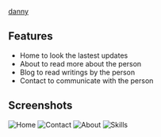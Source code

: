 [danny](https://www.figma.com/file/lXsow9Br29ZpajgwXpoMke/HOME?node-id=1%3A2)

## Features

- Home to look the lastest updates
- About to read more about the person
- Blog to read writings by  the person
- Contact to communicate with the person

## Screenshots
![Home](/home/danny/Desktop/personal-website/images/pw1.png)
![Contact](/home/danny/Desktop/personal-website/images/pw2.png)
![About](/home/danny/Desktop/personal-website/images/pw3.png)
![Skills](/home/danny/Desktop/personal-website/images/pw4.png)